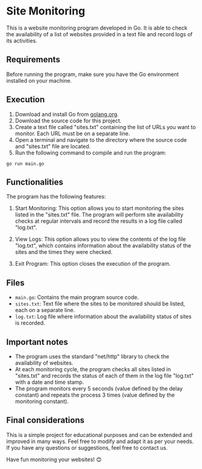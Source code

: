 # Site Monitoring

This is a website monitoring program developed in Go. It is able to check the availability of a list of websites provided in a text file and record logs of its activities.

## Requirements

Before running the program, make sure you have the Go environment installed on your machine.

## Execution

1. Download and install Go from [golang.org](https://go.dev/).
2. Download the source code for this project.
3. Create a text file called "sites.txt" containing the list of URLs you want to monitor. Each URL must be on a separate line.
4. Open a terminal and navigate to the directory where the source code and "sites.txt" file are located.
5. Run the following command to compile and run the program:

```
go run main.go

```

## Functionalities

The program has the following features:

1. Start Monitoring: This option allows you to start monitoring the sites listed in the "sites.txt" file. The program will perform site availability checks at regular intervals and record the results in a log file called "log.txt".

2. View Logs: This option allows you to view the contents of the log file "log.txt", which contains information about the availability status of the sites and the times they were checked.

3. Exit Program: This option closes the execution of the program.

## Files

- `main.go`: Contains the main program source code.
- `sites.txt`: Text file where the sites to be monitored should be listed, each on a separate line.
- `log.txt`: Log file where information about the availability status of sites is recorded.

## Important notes

- The program uses the standard "net/http" library to check the availability of websites.
- At each monitoring cycle, the program checks all sites listed in "sites.txt" and records the status of each of them in the log file "log.txt" with a date and time stamp.
- The program monitors every 5 seconds (value defined by the delay constant) and repeats the process 3 times (value defined by the monitoring constant).

## Final considerations

This is a simple project for educational purposes and can be extended and improved in many ways. Feel free to modify and adapt it as per your needs. If you have any questions or suggestions, feel free to contact us.

Have fun monitoring your websites! 😊
